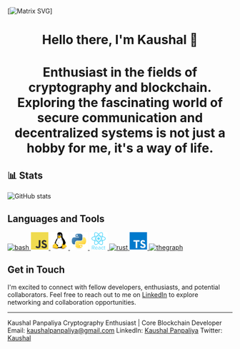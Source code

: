 [![Matrix SVG](https://raw.githubusercontent.com/rodrigograca31/rodrigograca31/master/matrix.svg)]
<p>
  <h1 align="center"><b>Hello there, I'm Kaushal  👋</b></h1>
</p>

<h1 align="center"><b> Enthusiast in the fields of cryptography and blockchain. Exploring the fascinating world of secure communication and decentralized systems is not just a hobby for me, it's a way of life.</b></h1>

## **📊 Stats**

![GitHub stats](https://github-readme-stats.vercel.app/api?username=KaushalPanpaliya&show_icons=true&theme=tokyonight)


## Languages and Tools
<p align="left"> <a href="https://www.gnu.org/software/bash/" target="_blank" rel="noreferrer"> <img src="https://upload.wikimedia.org/wikipedia/commons/thumb/4/4b/Bash_Logo_Colored.svg/1200px-Bash_Logo_Colored.svg.png" alt="bash" width="40" height="40"/> </a> <a href="https://developer.mozilla.org/en-US/docs/Web/JavaScript" target="_blank" rel="noreferrer"> <img src="https://raw.githubusercontent.com/devicons/devicon/master/icons/javascript/javascript-original.svg" alt="javascript" width="40" height="40"/> </a> <a href="https://www.linux.org/" target="_blank" rel="noreferrer"> <img src="https://raw.githubusercontent.com/devicons/devicon/master/icons/linux/linux-original.svg" alt="linux" width="40" height="40"/> </a> <a href="https://mochajs.org" target="_blank" rel="noreferrer"> <a href="https://www.python.org" target="_blank" rel="noreferrer"> <img src="https://raw.githubusercontent.com/devicons/devicon/master/icons/python/python-original.svg" alt="python" width="40" height="40"/> </a> <a href="https://reactjs.org/" target="_blank" rel="noreferrer"> <img src="https://raw.githubusercontent.com/devicons/devicon/master/icons/react/react-original-wordmark.svg" alt="react" width="40" height="40"/> </a> <a href="https://www.rust-lang.org" target="_blank" rel="noreferrer"> <img src="https://encrypted-tbn0.gstatic.com/images?q=tbn:ANd9GcRpgvOBKj_7oMY-pm3o3m2vhHVA4EWPCZ6K1_ZrVANUuKuvYGdcGCMW73nRLS1lL1yKCEY&usqp=CAU" alt="rust" width="40" height="40"/> </a> <a href="https://www.typescriptlang.org/" target="_blank" rel="noreferrer"> <img src="https://raw.githubusercontent.com/devicons/devicon/master/icons/typescript/typescript-original.svg" alt="typescript" width="40" height="40"/> </a> <a href="https://thegraph.com/en/" target="_blank" rel="noreferrer"> <img src="https://avatars.githubusercontent.com/u/38020273?s=280&v=4" alt="thegraph" width="40" height="40"/> </a> </p>


## Get in Touch

I'm excited to connect with fellow developers, enthusiasts, and potential collaborators. Feel free to reach out to me on [LinkedIn](https://www.linkedin.com/in/kaushalpanpaliya/) to explore networking and collaboration opportunities.

---
Kaushal Panpaliya
Cryptography Enthusiast | Core Blockchain Developer
Email: kaushalpanpaliya@gmail.com
LinkedIn: [Kaushal Panpaliya](https://www.linkedin.com/in/kaushal-panpaliya-964799204/)
Twitter: [Kaushal](https://www.google.com/url?sa=t&rct=j&q=&esrc=s&source=web&cd=&cad=rja&uact=8&ved=2ahUKEwjkk9elioWBAxXGxDgGHdHLB5UQFnoECA8QAQ&url=https%3A%2F%2Ftwitter.com%2Fkaushal_sol&usg=AOvVaw1445VTKm_ej91vZUoDv5cG&opi=89978449)

